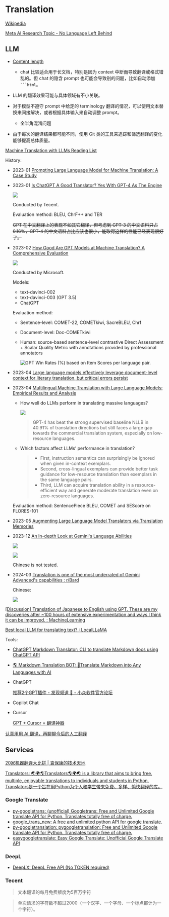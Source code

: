 # Translation
[Wikipedia](https://en.wikipedia.org/wiki/Machine_translation)

[Meta AI Research Topic - No Language Left Behind](https://ai.meta.com/research/no-language-left-behind/)

## LLM
- [Content length](../Models/README.md#context-length)
  - chat 比较适合用于长文档，特别是因为 context 中断而导致翻译或格式错乱的。但 chat 的隐含 prompt 也可能会导致别的问题，比如自动添加 <code>```html</code>。

- LLM 的翻译效果可能与具体领域有不小关联。

- 对于模型不遵守 prompt 中给定的 terminology 翻译的情况，可以使用文本替换来间接解决，或者根据具体输入来自动调整 prompt。
  - 全半角混淆问题

- 由于每次的翻译结果都可能不同，使用 Git 类的工具来追踪和筛选翻译的变化能够提高总体质量。

[Machine Translation with LLMs Reading List](https://github.com/hsing-wang/Awesome-LLM-MT)

History:
- 2023-01 [Prompting Large Language Model for Machine Translation: A Case Study](https://arxiv.org/abs/2301.07069)

- 2023-01 [Is ChatGPT A Good Translator? Yes With GPT-4 As The Engine](https://arxiv.org/abs/2301.08745)

  ![](images/README/2301.08745.png)

  Conducted by Tecent.

  Evaluation method: BLEU, ChrF++ and TER

  ~~GPT 在中文翻译上的表现不如其它翻译，但考虑到 GPT-3 的中文语料只占 0.16%，GPT-4 的中文语料占比应该也很小，能取得这样的性能已经表现很好了。~~

- 2023-02 [How Good Are GPT Models at Machine Translation? A Comprehensive Evaluation](https://arxiv.org/abs/2302.09210)

  ![](images/README/2302.09210.png)

  Conducted by Microsoft.

  Models:
  - text-davinci-002
  - text-davinci-003 (GPT 3.5)
  - ChatGPT

  Evaluation method:
  - Sentence-level: COMET-22, COMETkiwi, SacreBLEU, Chrf
  - Document-level: Doc-COMETkiwi
  - Human: source-based sentence-level contrastive Direct Assessment + Scalar Quality Metric with annotations provided by professional annotators

    ![GPT Win Rates (%) based on Item Scores per language pair.](images/README/2302.09210-human.png)

- 2023-04 [Large language models effectively leverage document-level context for literary translation, but critical errors persist](https://arxiv.org/abs/2304.03245)

- 2023-04 [Multilingual Machine Translation with Large Language Models: Empirical Results and Analysis](https://arxiv.org/abs/2304.04675)

  - How well do LLMs perform in translating massive languages?

    ![](images/README/2304.04675.png)

    > GPT-4 has beat the strong supervised baseline NLLB in 40.91% of translation directions but still faces a large gap towards the commercial translation system, especially on low-resource languages.

  - Which factors affect LLMs’ performance in translation?
  
    > - First, instruction semantics can surprisingly be ignored when given in-context exemplars.
    > - Second, cross-lingual exemplars can provide better task guidance for low-resource translation than exemplars in the same language pairs.
    > - Third, LLM can acquire translation ability in a resource-efficient way and generate moderate translation even on zero-resource languages.

  Evaluation method: SentencePiece BLEU, COMET and SEScore on FLORES-101

- 2023-05 [Augmenting Large Language Model Translators via Translation Memories](https://arxiv.org/abs/2305.17367)

- 2023-12 [An In-depth Look at Gemini's Language Abilities](https://arxiv.org/abs/2312.11444v2)

  ![](https://arxiv.org/html/2312.11444v2/extracted/5315019/figures/mt_bubble_final_sb.png)

  ![](https://arxiv.org/html/2312.11444v2/extracted/5315019/figures/mt_bubble_final_zero_sb.png)

  Chinese is not tested.

- 2024-03 [Translation is one of the most underrated of Gemini Advanced's capabilities : r/Bard](https://www.reddit.com/r/Bard/comments/1b8svx4/translation_is_one_of_the_most_underrated_of/)

  Chinese:

  ![](https://preview.redd.it/translation-is-one-of-the-most-underrated-of-gemini-v0-3np0qo9kpwmc1.jpeg?width=1984&format=pjpg&auto=webp&s=3538d34288ae249db5af827eca99d4178233e8a7)

[\[Discussion\] Translation of Japanese to English using GPT. These are my discoveries after ~100 hours of extensive experimentation and ways I think it can be improved. : MachineLearning](https://www.reddit.com/r/MachineLearning/comments/12pqqg6/discussion_translation_of_japanese_to_english/)

[Best local LLM for translating text? : LocalLLaMA](https://www.reddit.com/r/LocalLLaMA/comments/12o25ca/best_local_llm_for_translating_text/)

Tools:
- [ChatGPT Markdown Translator: CLI to translate Markdown docs using ChatGPT API](https://github.com/smikitky/chatgpt-md-translator)
- [🌎 Markdown Translation BOT: 💬Translate Markdown into Any Languages with AI](https://github.com/3ru/gpt-translate)
- ChatGPT

  [推荐2个GPT插件 - 发现频道 🔎 - 小众软件官方论坛](https://meta.appinn.net/t/topic/45964)
- Copilot Chat
- Cursor

  [GPT + Cursor = 翻译神器](https://iriszhang.club/gpt-cursor)

[认真用用 AI 翻译，再聊聊今后的人工翻译](https://mp.weixin.qq.com/s/Qi7iUUoNw_1bW9JTXyvakQ)

## Services
[20家机器翻译大比拼 | 袁保康的技术天地](https://kangear.github.io/cloud/2022/03/18/cloud-translate-price.html)

[Translators: 🌏🌍🌎Translators🌎🌍🌏 is a library that aims to bring free, multiple, enjoyable translations to individuals and students in Python. Translators是一个旨在用Python为个人和学生带来免费、多样、愉快翻译的库。](https://github.com/UlionTse/translators)

### Google Translate
- [py-googletrans: (unofficial) Googletrans: Free and Unlimited Google translate API for Python. Translates totally free of charge.](https://github.com/ssut/py-googletrans)
- [google\_trans\_new: A free and unlimited python API for google translate.](https://github.com/lushan88a/google_trans_new)
- [py-googletranslation: pygoogletranslation: Free and Unlimited Google translate API for Python. Translates totally free of charge.](https://github.com/Saravananslb/py-googletranslation)
- [easygoogletranslate: Easy Google Translate: Unofficial Google Translate API](https://github.com/ahmeterenodaci/easygoogletranslate)

### DeepL
- [DeepLX: DeepL Free API (No TOKEN required)](https://github.com/OwO-Network/DeepLX)

### Tecent
> 文本翻译的每月免费额度为5百万字符

> 单次请求的字符数不超过2000（一个汉字、一个字母、一个标点都计为一个字符）。